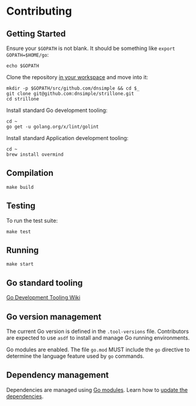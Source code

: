 # Contributing

## Getting Started

Ensure your `$GOPATH` is not blank. It should be something like `export GOPATH=$HOME/go`:

```shell
echo $GOPATH
```

Clone the repository [in your workspace](https://golang.org/doc/code.html#Organization) and move into it:

```shell
mkdir -p $GOPATH/src/github.com/dnsimple && cd $_
git clone git@github.com:dnsimple/strillone.git
cd strillone
```

Install standard Go development tooling:

```shell
cd ~
go get -u golang.org/x/lint/golint
```

Install standard Application development tooling:

```shell
cd ~
brew install overmind
```


## Compilation

```shell
make build
```


## Testing

To run the test suite:

```shell
make test
```


## Running

```shell
make start
```

## Go standard tooling

[Go Development Tooling Wiki](https://dnsimple.atlassian.net/wiki/spaces/DEV/pages/440139826/Go+Projects)

## Go version management

The current Go version is defined in the `.tool-versions` file. Contributors are expected to use `asdf` to install and manage Go running environments.

Go modules are enabled. The file `go.mod` MUST include the `go` directive to determine the language feature used by `go` commands.


## Dependency management

Dependencies are managed using [Go modules](https://github.com/golang/go/wiki/Modules). Learn how to [update the dependencies](https://github.com/golang/go/wiki/Modules#how-to-upgrade-and-downgrade-dependencies).
